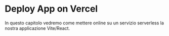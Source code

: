 # Deploy App on Vercel

In questo capitolo vedremo come mettere online su un servizio serverless la nostra applicazione Vite/React.

